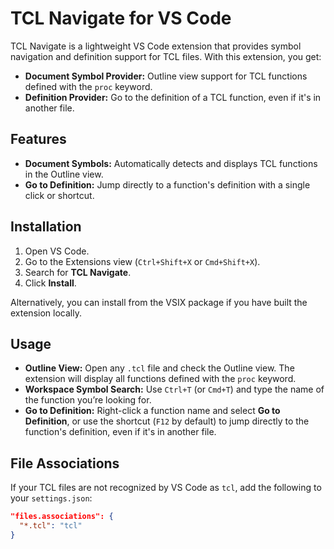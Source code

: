 # TCL Navigate for VS Code

TCL Navigate is a lightweight VS Code extension that provides symbol navigation and definition support for TCL files. With this extension, you get:

- **Document Symbol Provider:** Outline view support for TCL functions defined with the `proc` keyword.
- **Definition Provider:** Go to the definition of a TCL function, even if it's in another file.

## Features

- **Document Symbols:** Automatically detects and displays TCL functions in the Outline view.
- **Go to Definition:** Jump directly to a function's definition with a single click or shortcut.

## Installation

1. Open VS Code.
2. Go to the Extensions view (`Ctrl+Shift+X` or `Cmd+Shift+X`).
3. Search for **TCL Navigate**.
4. Click **Install**.

Alternatively, you can install from the VSIX package if you have built the extension locally.

## Usage

- **Outline View:** Open any `.tcl` file and check the Outline view. The extension will display all functions defined with the `proc` keyword.
- **Workspace Symbol Search:** Use `Ctrl+T` (or `Cmd+T`) and type the name of the function you’re looking for.
- **Go to Definition:** Right-click a function name and select **Go to Definition**, or use the shortcut (`F12` by default) to jump directly to the function's definition, even if it's in another file.

## File Associations

If your TCL files are not recognized by VS Code as `tcl`, add the following to your `settings.json`:

```json
"files.associations": {
  "*.tcl": "tcl"
}
```
